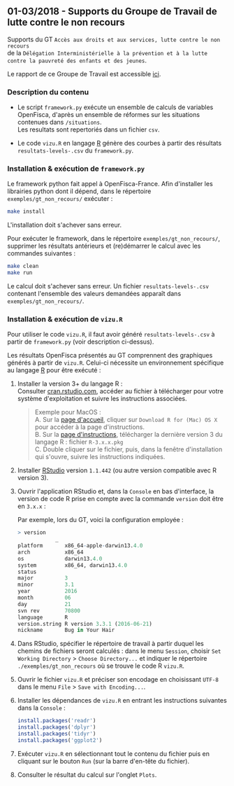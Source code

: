 ## 01-03/2018 - Supports du Groupe de Travail de lutte contre le non recours
  
 Supports du GT `Accès aux droits et aux services, lutte contre le non recours`  
 de la `Délégation Interministérielle à la prévention et à la lutte contre la pauvreté des enfants et des jeunes`.

 Le rapport de ce Groupe de Travail est accessible [ici](https://www.caissedesdepotsdesterritoires.fr/cs/BlobServer?blobkey=id&blobnocache=true&blobwhere=1250171076233&blobheader=application%2Fpdf&blobcol=urldata&blobtable=MungoBlobs).

### Description du contenu

* Le script `framework.py` exécute un ensemble de calculs de variables OpenFisca, d'après un ensemble de réformes sur les situations contenues dans `/situations`.  
Les resultats sont repertoriés dans un fichier `csv`.

* Le code `vizu.R` en langage [R](https://www.r-project.org) génère des courbes à partir des résultats `resultats-levels-.csv` du `framework.py`.


### Installation & exécution de `framework.py`

Le framework python fait appel à OpenFisca-France. Afin d'installer les librairies python dont il dépend, dans le répertoire `exemples/gt_non_recours/` exécuter :
```sh
make install
```
L'installation doit s'achever sans erreur.


Pour exécuter le framework, dans le répertoire `exemples/gt_non_recours/`, supprimer les résultats antérieurs et (re)démarrer le calcul avec les commandes suivantes :
```sh
make clean
make run
```
Le calcul doit s'achever sans erreur.
Un fichier `resultats-levels-.csv` contenant l'ensemble des valeurs demandées apparaît dans `exemples/gt_non_recours/`.

### Installation & exécution de `vizu.R`

Pour utiliser le code `vizu.R`, il faut avoir généré `resultats-levels-.csv` à partir de `framework.py` (voir description ci-dessus).

Les résultats OpenFisca présentés au GT comprennent des graphiques générés à partir de `vizu.R`. Celui-ci nécessite un environnement spécifique au langage [R](https://www.r-project.org) pour être exécuté :

1. Installer la version 3+ du langage R :  
Consulter [cran.rstudio.com](https://cran.rstudio.com), accéder au fichier à télécharger pour votre système d'exploitation et suivre les instructions associées.

    > Exemple pour MacOS :  
    A. Sur la [page d'accueil](https://cran.rstudio.com), cliquer sur `Download R for (Mac) OS X` pour accéder à la page d'instructions.  
    B. Sur la [page d'instructions](https://cran.rstudio.com/bin/macosx/), télécharger la dernière version 3 du langage R : fichier `R-3.x.x.pkg`  
    C. Double cliquer sur le fichier, puis, dans la fenêtre d'installation qui s'ouvre, suivre les instructions indiquées.


2. Installer [RStudio](https://www.rstudio.com/products/rstudio/download/#download) version `1.1.442` (ou autre version compatible avec R version 3).

3. Ouvrir l'application RStudio et, dans la `Console` en bas d'interface, la version de code R prise en compte avec la commande `version` doit être en `3.x.x` :

    Par exemple, lors du GT, voici la configuration employée :
    ```R
    > version
                _
    platform       x86_64-apple-darwin13.4.0
    arch           x86_64
    os             darwin13.4.0
    system         x86_64, darwin13.4.0
    status
    major          3
    minor          3.1
    year           2016
    month          06
    day            21
    svn rev        70800
    language       R
    version.string R version 3.3.1 (2016-06-21)
    nickname       Bug in Your Hair
    ```

4. Dans RStudio, spécifier le répertoire de travail à partir duquel les chemins de fichiers seront calculés : dans le menu `Session`, choisir `Set Working Directory` > `Choose Directory...` et indiquer le répertoire `./exemples/gt_non_recours` où se trouve le code R `vizu.R`.

5. Ouvrir le fichier `vizu.R` et préciser son encodage en choisissant `UTF-8` dans le menu `File` > `Save with Encoding...`.

6. Installer les dépendances de `vizu.R` en entrant les instructions suivantes dans la `Console` :

    ```R
    install.packages('readr')
    install.packages('dplyr')
    install.packages('tidyr')
    install.packages('ggplot2')
    ```

6. Exécuter `vizu.R` en sélectionnant tout le contenu du fichier puis en cliquant sur le bouton `Run` (sur la barre d'en-tête du fichier).

7. Consulter le résultat du calcul sur l'onglet `Plots`.
